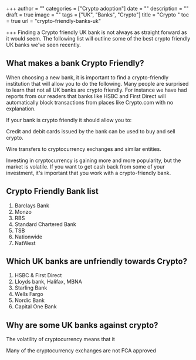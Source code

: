 +++
author = ""
categories = ["Crypto adoption"]
date = ""
description = ""
draft = true
image = ""
tags = ["UK", "Banks", "Crypto"]
title = "Crypto "
toc = true
url = "crypto-friendly-banks-uk"

+++
Finding a Crypto friendly UK bank is not always as straight forward as it would seem. The following list will outline some of the best crypto friendly UK banks we've seen recently.

## What makes a bank Crypto Friendly?

When choosing a new bank, it is important to find a crypto-friendly institution that will allow you to do the following. Many people are surprised to learn that not all UK banks are crypto friendly. For instance we have had reports from our readers that banks like HSBC and First Direct will automatically block transactions from places like Crypto.com with no explanation.

If your bank is crypto friendly it should allow you to:

Credit and debit cards issued by the bank can be used to buy and sell crypto.

Wire transfers to cryptocurrency exchanges and similar entities.

Investing in cryptocurrency is gaining more and more popularity, but the market is volatile. If you want to get cash back from some of your investment, it's important that you work with a crypto-friendly bank.

## Crypto Friendly Bank list

1. Barclays Bank
2. Monzo
3. RBS
4. Standard Chartered Bank
5. TSB
6. Nationwide
7. NatWest

## Which UK banks are unfriendly towards Crypto?

1. HSBC & First Direct
2. Lloyds bank, Halifax, MBNA
3. Starling Bank
4. Wells Fargo
5. Nordic Bank
6. Capital One Bank

## Why are some UK banks against crypto?

The volatility of cryptocurrency means that it

Many of the cryptocurrency exchanges are not FCA approved